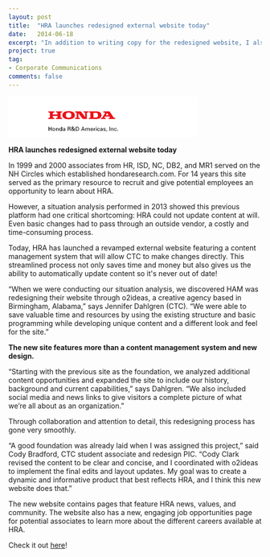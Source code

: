 ```yaml
---
layout: post
title:  "HRA launches redesigned external website today"
date:   2014-06-18
excerpt: "In addition to writing copy for the redesigned website, I also had the opportunity to write its announcement!"
project: true
tag:
- Corporate Communications
comments: false
---
```


![hrd](/assets/img/hrd.png)

**HRA launches redesigned external website today**

In 1999 and 2000 associates from HR, ISD, NC, DB2, and MR1 served on the NH Circles which established hondaresearch.com. For 14 years this site served as the primary resource to recruit and give potential employees an opportunity to learn about HRA.

However, a situation analysis performed in 2013 showed this previous platform had one critical shortcoming: HRA could not update content at will. Even basic changes had to pass through an outside vendor, a costly and time-consuming process.

Today, HRA has launched a revamped external website featuring a content management system that will allow CTC to make changes directly. This streamlined process not only saves time and money but also gives us the ability to automatically update content so it's never out of date!

“When we were conducting our situation analysis, we discovered HAM was redesigning their website through o2ideas, a creative agency based in Birmingham, Alabama,” says Jennifer Dahlgren (CTC). “We were able to save valuable time and resources by using the existing structure and basic programming while developing unique content and a different look and feel for the site.”

**The new site features more than a content management system and new design.**

“Starting with the previous site as the foundation, we analyzed additional content opportunities and expanded the site to include our history, background and current capabilities,” says Dahlgren. “We also included social media and news links to give visitors a complete picture of what we’re all about as an organization.”

Through collaboration and attention to detail, this redesigning process has gone very smoothly.

“A good foundation was already laid when I was assigned this project,” said Cody Bradford, CTC student associate and redesign PIC. “Cody Clark revised the content to be clear and concise, and I coordinated with o2ideas to implement the final edits and layout updates. My goal was to create a dynamic and informative product that best reflects HRA, and I think this new website does that.”

The new website contains pages that feature HRA news, values, and community. The website also has a new, engaging job opportunities page for potential associates to learn more about the different careers available at HRA.

Check it out [here](www.hondaresearch.com)!
